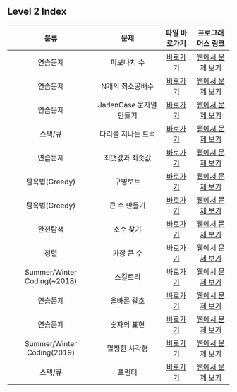## Level 2 Index

|            분류             |          문제           |                                                                               파일 바로가기                                                                               |                               프로그래머스 링크                               |
| :-------------------------: | :---------------------: | :-----------------------------------------------------------------------------------------------------------------------------------------------------------------------: | :---------------------------------------------------------------------------: |
|          연습문제           |       피보나치 수       |              [바로가기](https://github.com/alsrlqor1007/algorithm/blob/main/programmers/javascript/level2/%ED%94%BC%EB%B3%B4%EB%82%98%EC%B9%98%EC%88%98.js)               | [웹에서 문제 보기](https://programmers.co.kr/learn/courses/30/lessons/12945)  |
|          연습문제           |    N개의 최소공배수     |     [바로가기](https://github.com/alsrlqor1007/algorithm/blob/main/programmers/javascript/level2/N%EA%B0%9C%EC%9D%98%EC%B5%9C%EC%86%8C%EA%B3%B5%EB%B0%B0%EC%88%98.js)     | [웹에서 문제 보기](https://programmers.co.kr/learn/courses/30/lessons/12953)  |
|          연습문제           | JadenCase 문자열 만들기 |     [바로가기](https://github.com/alsrlqor1007/algorithm/blob/main/programmers/javascript/level2/JadenCase%EB%AC%B8%EC%9E%90%EC%97%B4%EB%A7%8C%EB%93%A4%EA%B8%B0.js)      | [웹에서 문제 보기](https://programmers.co.kr/learn/courses/30/lessons/12951)  |
|           스택/큐           |   다리를 지나는 트럭    | [바로가기](https://github.com/alsrlqor1007/algorithm/blob/main/programmers/javascript/level2/%EB%8B%A4%EB%A6%AC%EB%A5%BC%EC%A7%80%EB%82%98%EB%8A%94%ED%8A%B8%EB%9F%AD.js) | [웹에서 문제 보기](https://programmers.co.kr/learn/courses/30/lessons/42583)  |
|          연습문제           |     최댓값과 최솟값     |     [바로가기](https://github.com/alsrlqor1007/algorithm/blob/main/programmers/javascript/level2/%EC%B5%9C%EB%8C%93%EA%B0%92%EA%B3%BC%EC%B5%9C%EC%86%9F%EA%B0%92.js)      | [웹에서 문제 보기](https://programmers.co.kr/learn/courses/30/lessons/12939)  |
|       탐욕법(Greedy)        |        구명보트         |                   [바로가기](https://github.com/alsrlqor1007/algorithm/blob/main/programmers/javascript/level2/%EA%B5%AC%EB%AA%85%EB%B3%B4%ED%8A%B8.js)                   | [웹에서 문제 보기](https://programmers.co.kr/learn/courses/30/lessons/42885)  |
|       탐욕법(Greedy)        |      큰 수 만들기       |              [바로가기](https://github.com/alsrlqor1007/algorithm/blob/main/programmers/javascript/level2/%ED%81%B0%EC%88%98%EB%A7%8C%EB%93%A4%EA%B8%B0.js)               | [웹에서 문제 보기](https://programmers.co.kr/learn/courses/30/lessons/42883)  |
|          완전탐색           |        소수 찾기        |                   [바로가기](https://github.com/alsrlqor1007/algorithm/blob/main/programmers/javascript/level2/%EC%86%8C%EC%88%98%EC%B0%BE%EA%B8%B0.js)                   | [웹에서 문제 보기](https://programmers.co.kr/learn/courses/30/lessons/42839)  |
|            정렬             |       가장 큰 수        |                   [바로가기](https://github.com/alsrlqor1007/algorithm/blob/main/programmers/javascript/level2/%EA%B0%80%EC%9E%A5%ED%81%B0%EC%88%98.js)                   | [웹에서 문제 보기](https://programmers.co.kr/learn/courses/30/lessons/42746)  |
| Summer/Winter Coding(~2018) |        스킬트리         |                   [바로가기](https://github.com/alsrlqor1007/algorithm/blob/main/programmers/javascript/level2/%EC%8A%A4%ED%82%AC%ED%8A%B8%EB%A6%AC.js)                   | [웹에서 문제 보기](https://programmers.co.kr/learn/courses/30/lessons/49993#) |
|          연습문제           |       올바른 괄호       |              [바로가기](https://github.com/alsrlqor1007/algorithm/blob/main/programmers/javascript/level2/%EC%98%AC%EB%B0%94%EB%A5%B8%EA%B4%84%ED%98%B8.js)               | [웹에서 문제 보기](https://programmers.co.kr/learn/courses/30/lessons/12909)  |
|          연습문제           |       숫자의 표현       |              [바로가기](https://github.com/alsrlqor1007/algorithm/blob/main/programmers/javascript/level2/%EC%88%AB%EC%9E%90%EC%9D%98%ED%91%9C%ED%98%84.js)               | [웹에서 문제 보기](https://programmers.co.kr/learn/courses/30/lessons/12924)  |
| Summer/Winter Coding(2019)  |      멀쩡한 사각형      |          [바로가기](https://github.com/alsrlqor1007/algorithm/blob/main/programmers/javascript/level2/%EB%A9%80%EC%A9%A1%ED%95%9C%EC%82%AC%EA%B0%81%ED%98%95.js)          | [웹에서 문제 보기](https://programmers.co.kr/learn/courses/30/lessons/62048)  |
|           스택/큐           |         프린터          |                       [바로가기](https://github.com/alsrlqor1007/algorithm/blob/main/programmers/javascript/level2/%ED%94%84%EB%A6%B0%ED%84%B0.js)                        | [웹에서 문제 보기](https://programmers.co.kr/learn/courses/30/lessons/42587)  |
